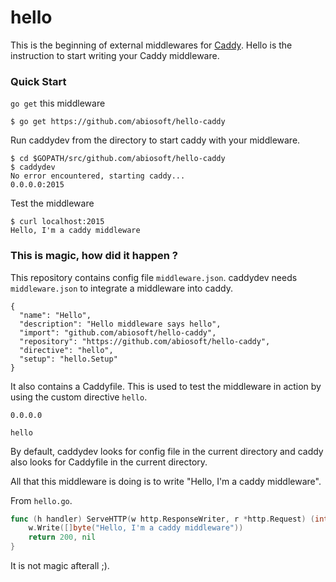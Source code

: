 # hello
This is the beginning of external middlewares for [Caddy](http://caddyserver.com).
Hello is the instruction to start writing your Caddy middleware.

### Quick Start
`go get` this middleware

```shell
$ go get https://github.com/abiosoft/hello-caddy
```

Run caddydev from the directory to start caddy with your middleware.

```shell
$ cd $GOPATH/src/github.com/abiosoft/hello-caddy
$ caddydev
No error encountered, starting caddy...
0.0.0.0:2015
```
Test the middleware

```shell
$ curl localhost:2015
Hello, I'm a caddy middleware
```

### This is magic, how did it happen ?
This repository contains config file `middleware.json`. caddydev needs `middleware.json` to integrate a middleware into caddy.
```
{
  "name": "Hello",
  "description": "Hello middleware says hello",
  "import": "github.com/abiosoft/hello-caddy",
  "repository": "https://github.com/abiosoft/hello-caddy",
  "directive": "hello",
  "setup": "hello.Setup"
}
```
It also contains a Caddyfile. This is used to test the middleware in action by using the custom directive `hello`.
```
0.0.0.0

hello
```
By default, caddydev looks for config file in the current directory and caddy also looks for Caddyfile in the current directory.

All that this middleware is doing is to write "Hello, I'm a caddy middleware".

From `hello.go`.
```go
func (h handler) ServeHTTP(w http.ResponseWriter, r *http.Request) (int, error) {
	w.Write([]byte("Hello, I'm a caddy middleware"))
	return 200, nil
}
```

It is not magic afterall ;).
